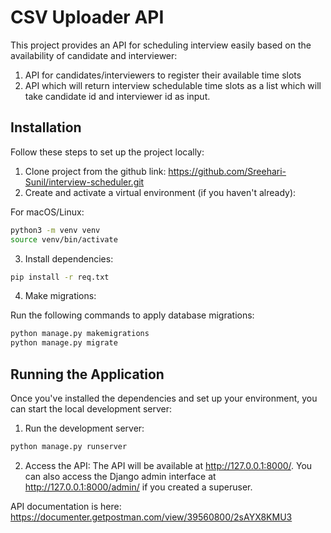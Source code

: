 # CSV Uploader API

This project provides an API for scheduling interview easily based on the availability of candidate and interviewer:

1. API for candidates/interviewers to register their available time slots
2. API which will return interview schedulable time slots as a list which will
take candidate id and interviewer id as input.

## Installation

Follow these steps to set up the project locally:
1. Clone project from the github link:
  https://github.com/Sreehari-Sunil/interview-scheduler.git
2. Create and activate a virtual environment (if you haven't already):

For macOS/Linux:

```bash
python3 -m venv venv
source venv/bin/activate
```

3. Install dependencies:

```bash
pip install -r req.txt
```
4. Make migrations:

Run the following commands to apply database migrations:

```bash
python manage.py makemigrations
python manage.py migrate
```

## Running the Application

Once you've installed the dependencies and set up your environment, you can start the local development server:
1. Run the development server:
```bash
python manage.py runserver
```

2. Access the API:
The API will be available at http://127.0.0.1:8000/.
You can also access the Django admin interface at http://127.0.0.1:8000/admin/ if you created a superuser.

API documentation is here: https://documenter.getpostman.com/view/39560800/2sAYX8KMU3
